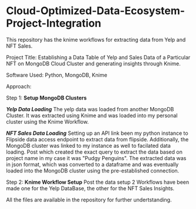 # Cloud-Optimized-Data-Ecosystem-Project-Integration

This repository has the knime workflows for extracting data from Yelp and NFT Sales.

Project Title: Establishing a Data Table of Yelp and Sales Data of a Particular NFT on MongoDB Cloud Cluster and generating insights through Knime.

Software Used: Python, MongoDB, Knime

Approach: 

Step 1: **Setup MongoDB Clusters**

**_Yelp Data Loading_**
The yelp data was loaded from another MongoDB Cluster. It was extracted using Knime and was loaded into my personal cluster using the Knime Workflow.

**_NFT Sales Data Loading_**
Setting up an API link been my python instance to Flipside data access endpoint to extract data from flipside. Additionally, the MongoDB cluster was linked to my instance as well to facilated data loading. Post which created the exact query to extract the data based on project name in my case it was "Pudgy Penguins". The extracted data was in json format, which was converted to a dataframe and was eventually loaded into the MongoDB cluster using the pre-established connection.

Step 2: **Knime Workflow Setup**
Post the data setup 2 Workflows have been made one for the Yelp DataBase, the other for the NFT Sales Insights.

All the files are available in the repository for further undertstanding.
